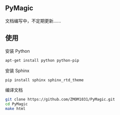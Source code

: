 ## PyMagic

文档编写中，不定期更新......

## 使用

安装 Python

```bash
apt-get install python python-pip
```

安装 Sphinx

```bash
pip install sphinx sphinx_rtd_theme
```

编译文档

```bash
git clone https://github.com/ZMOM1031/PyMagic.git
cd PyMagic
make html
```

